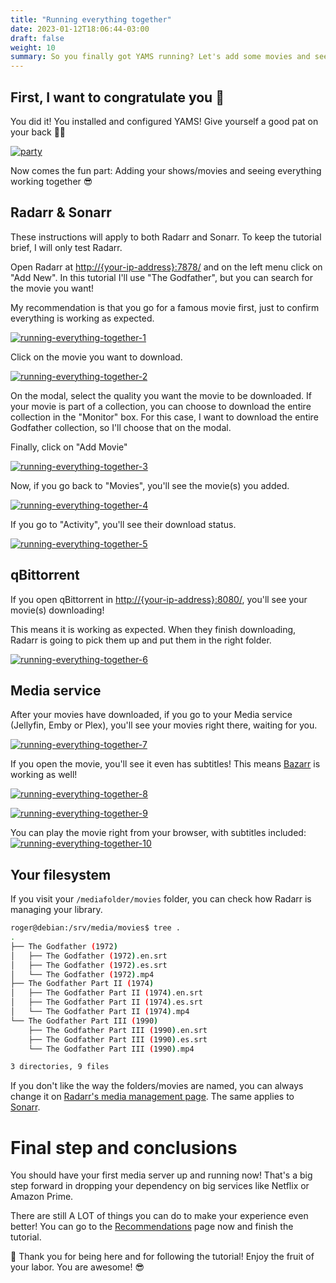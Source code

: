 ```yaml
---
title: "Running everything together"
date: 2023-01-12T18:06:44-03:00
draft: false
weight: 10
summary: So you finally got YAMS running? Let's add some movies and seeing everything working together!
---
```


## First, I want to congratulate you 🎉

You did it! You installed and configured YAMS! Give yourself a good pat on your back 🙇🏻

[![party](/pics/party.gif)](/pics/party.gif)

Now comes the fun part: Adding your shows/movies and seeing everything working together 😎

## Radarr & Sonarr

These instructions will apply to both Radarr and Sonarr. To keep the tutorial brief, I will only test Radarr.

Open Radarr at [http://{your-ip-address}:7878/]() and on the left menu click on "Add New". In this tutorial I'll use "The Godfather", but you can search for the movie you want!

My recommendation is that you go for a famous movie first, just to confirm everything is working as expected.

[![running-everything-together-1](/pics/running-everything-together-1.png)](/pics/running-everything-together-1.png)

Click on the movie you want to download.

[![running-everything-together-2](/pics/running-everything-together-2.png)](/pics/running-everything-together-2.png)

On the modal, select the quality you want the movie to be downloaded. If your movie is part of a collection, you can choose to download the entire collection in the "Monitor" box. For this case, I want to download the entire Godfather collection, so I'll choose that on the modal.

Finally, click on "Add Movie"

[![running-everything-together-3](/pics/running-everything-together-3.png)](/pics/running-everything-together-3.png)

Now, if you go back to "Movies", you'll see the movie(s) you added.

[![running-everything-together-4](/pics/running-everything-together-4.png)](/pics/running-everything-together-4.png)

If you go to "Activity", you'll see their download status.

[![running-everything-together-5](/pics/running-everything-together-5.png)](/pics/running-everything-together-5.png)

## qBittorrent

If you open qBittorrent in [http://{your-ip-address}:8080/](), you'll see your movie(s) downloading!

This means it is working as expected. When they finish downloading, Radarr is going to pick them up and put them in the right folder.

[![running-everything-together-6](/pics/running-everything-together-6.png)](/pics/running-everything-together-6.png)

## Media service

After your movies have downloaded, if you go to your Media service (Jellyfin, Emby or Plex), you'll see your movies right there, waiting for you.

[![running-everything-together-7](/pics/running-everything-together-7.png)](/pics/running-everything-together-7.png)

If you open the movie, you'll see it even has subtitles! This means [Bazarr](/config/bazarr) is working as well!

[![running-everything-together-8](/pics/running-everything-together-8.png)](/pics/running-everything-together-8.png)

[![running-everything-together-9](/pics/running-everything-together-9.png)](/pics/running-everything-together-9.png)

You can play the movie right from your browser, with subtitles included:
[![running-everything-together-10](/pics/running-everything-together-10.png)](/pics/running-everything-together-10.png)

## Your filesystem

If you visit your `/mediafolder/movies` folder, you can check how Radarr is managing your library.

```sh
roger@debian:/srv/media/movies$ tree .
.
├── The Godfather (1972)
│   ├── The Godfather (1972).en.srt
│   ├── The Godfather (1972).es.srt
│   └── The Godfather (1972).mp4
├── The Godfather Part II (1974)
│   ├── The Godfather Part II (1974).en.srt
│   ├── The Godfather Part II (1974).es.srt
│   └── The Godfather Part II (1974).mp4
└── The Godfather Part III (1990)
    ├── The Godfather Part III (1990).en.srt
    ├── The Godfather Part III (1990).es.srt
    └── The Godfather Part III (1990).mp4

3 directories, 9 files
```

If you don't like the way the folders/movies are named, you can always change it on [Radarr's media management page](/config/radarr#media-management). The same applies to [Sonarr](/config/sonarr#media-management).

# Final step and conclusions

You should have your first media server up and running now! That's a big step forward in dropping your dependency on big services like Netflix or Amazon Prime.

There are still A LOT of things you can do to make your experience even better! You can go to the [Recommendations](/config/recommendations) page now and finish the tutorial.

 🙌 Thank you for being here and for following the tutorial! Enjoy the fruit of your labor. You are awesome! 😎
